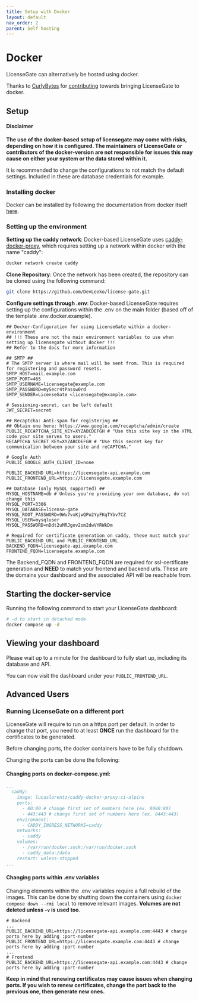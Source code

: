 ```yaml
---
title: Setup with Docker
layout: default
nav_order: 2
parent: Self hosting
---
```


# Docker

LicenseGate can alternatively be hosted using docker.

Thanks to [CurlyBytes](https://github.com/CurlyBytes) for [contributing](https://github.com/DevLeoko/license-gate/pull/3) towards bringing LicenseGate to docker.

## Setup

#### Disclaimer
**The use of the docker-based setup of licensegate may come with risks, depending on how it is configured. The maintainers of LicenseGate or contributors of the docker-version are not responsible for issues this may cause on either your system or the data stored within it.**

It is recommended to change the configurations to not match the default settings. Included in these are database credentials for example.

### Installing docker
Docker can be installed by following the documentation from docker itself [here](https://docs.docker.com/engine/install/).

### Setting up the environment
**Setting up the caddy network**: Docker-based LicenseGate uses [caddy-docker-proxy](https://github.com/lucaslorentz/caddy-docker-proxy), 
which requires setting up a network within docker with the name "caddy":
```bash
docker network create caddy
```

**Clone Repository**: Once the network has been created, the repository can be cloned using the following command:
```bash
git clone https://github.com/DevLeoko/license-gate.git
```

**Configure settings through .env**:
Docker-based LicenseGate requires setting up the configurations within the .env on the main folder (based off of the template .env.docker.example).

```
## Docker-Configuration for using LicenseGate within a docker-environment
## !!! These are not the main environment variables to use when setting up licensegate without docker !!! 
## Refer to the docs for more information

## SMTP ##
# The SMTP server is where mail will be sent from. This is required for registering and password resets.
SMTP_HOST=mail.example.com
SMTP_PORT=465
SMTP_USERNAME=licensegate@example.com
SMTP_PASSWORD=mySecr4tPassw0rd
SMTP_SENDER=LicenseGate <licensegate@example.com>

# Sessioning-secret, can be left default
JWT_SECRET=secret

## Recaptcha: Anti-spam for registering ##
## Obtain one here: https://www.google.com/recaptcha/admin/create
PUBLIC_RECAPTCHA_SITE_KEY=XYZABCDEFGH # "Use this site key in the HTML code your site serves to users."
RECAPTCHA_SECRET_KEY=XYZABCDEFGH # "Use this secret key for communication between your site and reCAPTCHA."

# Google Auth
PUBLIC_GOOGLE_AUTH_CLIENT_ID=none

PUBLIC_BACKEND_URL=https://licensegate-api.example.com
PUBLIC_FRONTEND_URL=https://licensegate.example.com

## Database (only MySQL supported) ##
MYSQL_HOSTNAME=db # Unless you're providing your own database, do not change this
MYSQL_PORT=3306
MYSQL_DATABASE=license-gate
MYSQL_ROOT_PASSWORD=9Wu7vxKjwQPo2YyFKqTYbv7CZ 
MYSQL_USER=mysqluser
MYSQL_PASSWORD=nDdt2uMRJgov2om2dwVYRWkDm

# Required for certificate generation on caddy, these must match your PUBLIC_BACKEND_URL and PUBLIC_FRONTEND_URL
BACKEND_FQDN=licensegate-api.example.com
FRONTEND_FQDN=licensegate.example.com
```

The Backend_FQDN and FRONTEND_FQDN are required for ssl-certificate generation and **NEED** to match your frontend and backend urls. These are the domains your dashboard and the associated API will be reachable from.

## Starting the docker-service

Running the following command to start your LicenseGate dashboard:
```bash
# -d to start in detached mode
docker compose up -d
```

## Viewing your dashboard

Please wait up to a minute for the dashboard to fully start up, including its database and API.

You can now visit the dashboard under your ``PUBLIC_FRONTEND_URL``.

## Advanced Users

### Running LicenseGate on a different port

LicenseGate will require to run on a https port per default. In order to change that port, you need to at least **ONCE** run the dashboard for the certificates to be generated.

Before changing ports, the docker containers have to be fully shutdown.

Changing the ports can be done the following:

#### Changing ports on docker-compose.yml:
```yaml
...
  caddy:
    image: lucaslorentz/caddy-docker-proxy:ci-alpine
    ports:
      - 80:80 # change first set of numbers here (ex. 8080:80)
      - 443:443 # change first set of numbers here (ex. 8443:443)
    environment:
      - CADDY_INGRESS_NETWORKS=caddy
    networks:
      - caddy
    volumes:
      - /var/run/docker.sock:/var/run/docker.sock
      - caddy_data:/data
    restart: unless-stopped
...
```

#### Changing ports within .env variables

Changing elements within the .env variables require a full rebuild of the images. This can be done by shutting down the containers using `docker compose down --rmi local` to remove relevant images. **Volumes are not deleted unless `-v` is used too**.

```
# Backend
...
PUBLIC_BACKEND_URL=https://licensegate-api.example.com:4443 # change ports here by adding :port-number
PUBLIC_FRONTEND_URL=https://licensegate.example.com:4443 # change ports here by adding :port-number
...
# Frontend
PUBLIC_BACKEND_URL=https://licensegate-api.example.com:4443 # change ports here by adding :port-number
```

**Keep in mind that renewing certificates may cause issues when changing ports. If you wish to renew certificates, change the port back to the previous one, then generate new ones.**
